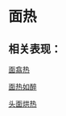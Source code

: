 # 面热## 相关表现： [面翕热](https://www.gmzyjc.com/search/result?wd=面翕热)[面热如醉](https://www.gmzyjc.com/search/result?wd=面热如醉)[头面烘热](https://www.gmzyjc.com/search/result?wd=头面烘热)
